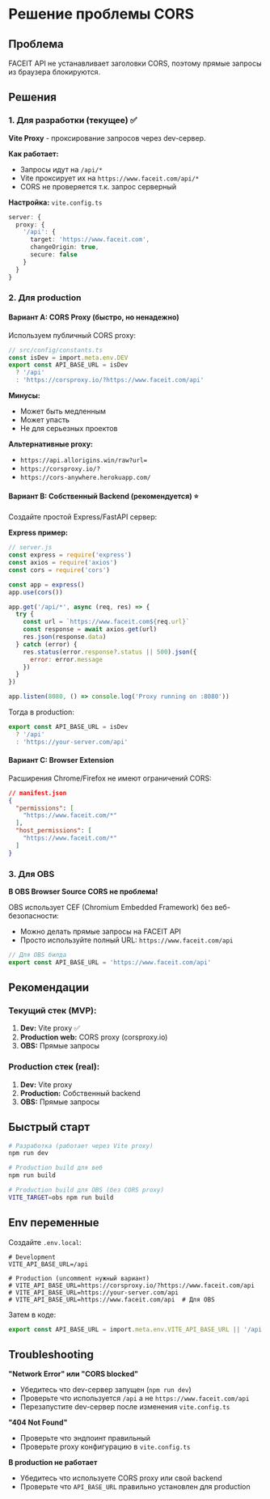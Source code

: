 # Решение проблемы CORS

## Проблема

FACEIT API не устанавливает заголовки CORS, поэтому прямые запросы из браузера блокируются.

## Решения

### 1. Для разработки (текущее) ✅

**Vite Proxy** - проксирование запросов через dev-сервер.

**Как работает:**
- Запросы идут на `/api/*`
- Vite проксирует их на `https://www.faceit.com/api/*`
- CORS не проверяется т.к. запрос серверный

**Настройка:** `vite.config.ts`

```ts
server: {
  proxy: {
    '/api': {
      target: 'https://www.faceit.com',
      changeOrigin: true,
      secure: false
    }
  }
}
```

### 2. Для production

#### Вариант A: CORS Proxy (быстро, но ненадежно)

Используем публичный CORS proxy:

```ts
// src/config/constants.ts
const isDev = import.meta.env.DEV
export const API_BASE_URL = isDev 
  ? '/api' 
  : 'https://corsproxy.io/?https://www.faceit.com/api'
```

**Минусы:**
- Может быть медленным
- Может упасть
- Не для серьезных проектов

**Альтернативные proxy:**
- `https://api.allorigins.win/raw?url=`
- `https://corsproxy.io/?`
- `https://cors-anywhere.herokuapp.com/`

#### Вариант B: Собственный Backend (рекомендуется) ⭐

Создайте простой Express/FastAPI сервер:

**Express пример:**

```js
// server.js
const express = require('express')
const axios = require('axios')
const cors = require('cors')

const app = express()
app.use(cors())

app.get('/api/*', async (req, res) => {
  try {
    const url = `https://www.faceit.com${req.url}`
    const response = await axios.get(url)
    res.json(response.data)
  } catch (error) {
    res.status(error.response?.status || 500).json({
      error: error.message
    })
  }
})

app.listen(8080, () => console.log('Proxy running on :8080'))
```

Тогда в production:

```ts
export const API_BASE_URL = isDev 
  ? '/api' 
  : 'https://your-server.com/api'
```

#### Вариант C: Browser Extension

Расширения Chrome/Firefox не имеют ограничений CORS:

```json
// manifest.json
{
  "permissions": [
    "https://www.faceit.com/*"
  ],
  "host_permissions": [
    "https://www.faceit.com/*"
  ]
}
```

### 3. Для OBS

**В OBS Browser Source CORS не проблема!**

OBS использует CEF (Chromium Embedded Framework) без веб-безопасности:
- Можно делать прямые запросы на FACEIT API
- Просто используйте полный URL: `https://www.faceit.com/api`

```ts
// Для OBS билда
export const API_BASE_URL = 'https://www.faceit.com/api'
```

## Рекомендации

### Текущий стек (MVP):
1. **Dev:** Vite proxy ✅
2. **Production web:** CORS proxy (corsproxy.io)
3. **OBS:** Прямые запросы

### Production стек (real):
1. **Dev:** Vite proxy
2. **Production:** Собственный backend
3. **OBS:** Прямые запросы

## Быстрый старт

```bash
# Разработка (работает через Vite proxy)
npm run dev

# Production build для веб
npm run build

# Production build для OBS (без CORS proxy)
VITE_TARGET=obs npm run build
```

## Env переменные

Создайте `.env.local`:

```env
# Development
VITE_API_BASE_URL=/api

# Production (uncomment нужный вариант)
# VITE_API_BASE_URL=https://corsproxy.io/?https://www.faceit.com/api
# VITE_API_BASE_URL=https://your-server.com/api
# VITE_API_BASE_URL=https://www.faceit.com/api  # Для OBS
```

Затем в коде:

```ts
export const API_BASE_URL = import.meta.env.VITE_API_BASE_URL || '/api'
```

## Troubleshooting

**"Network Error" или "CORS blocked"**
- Убедитесь что dev-сервер запущен (`npm run dev`)
- Проверьте что используется `/api` а не `https://www.faceit.com/api`
- Перезапустите dev-сервер после изменения `vite.config.ts`

**"404 Not Found"**
- Проверьте что эндпоинт правильный
- Проверьте proxy конфигурацию в `vite.config.ts`

**В production не работает**
- Убедитесь что используете CORS proxy или свой backend
- Проверьте что `API_BASE_URL` правильно установлен для production
